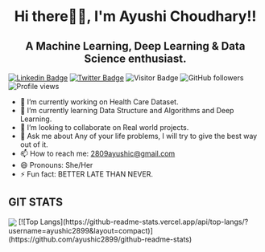 <h1 align="center">Hi there👋🏻, I'm Ayushi Choudhary!!</h1>

<h2 align="center">A Machine Learning, Deep Learning & Data Science enthusiast.</h2>
 
[![Linkedin Badge](https://img.shields.io/badge/-ayushic2899-blue?style=plastic-square&logo=Linkedin&logoColor=white&link=https://www.linkedin.com/in/ayushi-choudhary-751410181/)](https://www.linkedin.com/in/ayushi-choudhary-751410181/)
[![Twitter Badge](https://img.shields.io/badge/-ayushi2899-blue?style=plastic-square&logo=twitter&logoColor=white&link=https://www.twitter.com/home)](https://mobile.twitter.com/home)
![Visitor Badge](https://visitor-badge.laobi.icu/badge?page_id=ayushic2899)
![GitHub followers](https://img.shields.io/github/followers/ayushic2899?label=Follow&style=social) ![Profile views](https://github.com/ayushic2899) 

- 🔭 I’m currently working on Health Care Dataset.
- 🌱 I’m currently learning Data Structure and Algorithms and Deep Learning.
- 👯 I’m looking to collaborate on Real world projects.
- 💬 Ask me about Any of your life problems, I will try to give the best way out of it.
- 📫 How to reach me: 2809ayushic@gmail.com
- 😄 Pronouns: She/Her
- ⚡ Fun fact: BETTER LATE THAN NEVER.

## GIT STATS
<img align="center" src="https://github-readme-stats.vercel.app/api/?username=ayushic2899&theme=radical" />
[![Top Langs](https://github-readme-stats.vercel.app/api/top-langs/?username=ayushic2899&layout=compact)](https://github.com/ayushic2899/github-readme-stats)
